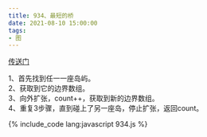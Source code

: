 ```yaml
---
title: 934、最短的桥
date: 2021-08-10 15:00:00
tags:
- 图
---
```

[传送门](https://leetcode-cn.com/problems/shortest-bridge/)

1、首先找到任一一座岛屿。      
2、获取到它的边界数组。   
3、向外扩张，count++，获取到新的边界数组。   
4、重复3步骤，直到碰上了另一座岛，停止扩张，返回count。

{% include_code lang:javascript 934.js %}
